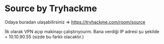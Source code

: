 # Source by Tryhackme
Odaya buradan ulaşabilirsiniz => https://tryhackme.com/room/source

İlk olarak VPN açıp makinayı çalıştırıyourm.
Bana verdiği IP adresi şu şekilde = 10.10.90.55 (sizde bu farklı olacaktır.)
